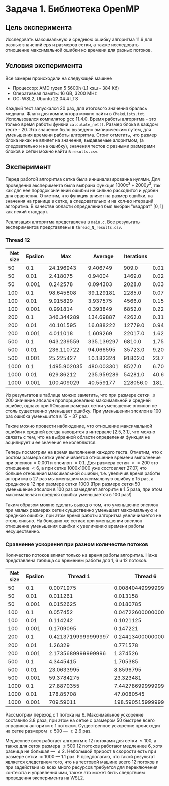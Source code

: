 # Задача 1. Библиотека OpenMP

## Цель эксперимента

Исследовать максимальную и среднюю ошибку алгоритма 11.6 для разных значений eps и размеров сетки, а также исследовать отношение максимальной ошибки ко времени для разных потоков.

## Условия эксперимента

Все замеры происходили на следующей машине
- Процессор: AMD ryzen 5 5600h (L1 кэш - 384 Кб)
- Оперативная память: 16 GB, 3200 MHz
- ОС: WSL2, Ubuntu 22.04.4 LTS

Каждый тест запускался 20 раз, для итогового значения бралась медиана. Флаги для компилятора можно найти в `CMakeLists.txt`. Использовался компилятор gcc 11.4.0. Время работы алгоритма - это только время работы функии `calculate_net()`. Размер блока в каждом тесте - 20. Это значение было выведено эмпирическим путем, для уменьшения времени работы алгоритма.
Стоит отметить, что размер блока никак не влияет на значения, выдаваемые алоритмом, (а следовательно и на ошибку), значения тестов с разными размерами блоков и сетки можно найти в `results.csv`.

## Эксперимент

Перед работой алгоритма сетка была инициализированна нулями. Для проведения эксперимента была выбрана функция $1000x^3 + 2000y^3$, так как для нее порядок значений ошибки не сильно расходится и удобен для сравнения. Отметим, что функция влияет на размер ошибки, на значения на границе в сетке, а следовательно и на кол-во итераций алгоритма. В качестве области определения был выбран "квадрат" $[0,1]$ как некий стандарт.

Реализация алгоритма представлена в `main.c`. Все результаты экспериментов представлены в `thread_N_results.csv`. 


### Thread 12

| Net size | Epsilon | Max         | Average    | Iterations | Time                |
| -------- | ------- | ----------- | ---------- | ---------- | ------------------- |
| 50       | 0.1     | 24.196943   | 9.406749   | 909.0      | 0.0191675           |
| 50       | 0.01    | 2.418075    | 0.94004    | 1469.0     | 0.021599            |
| 50       | 0.001   | 0.242578    | 0.094303   | 2028.0     | 0.0319275           |
| 100      | 0.1     | 98.645808   | 39.129181  | 2285.0     | 0.07733799999999999 |
| 100      | 0.01    | 9.915829    | 3.937575   | 4566.0     | 0.154451            |
| 100      | 0.001   | 0.991814    | 0.393849   | 6852.0     | 0.2266825           |
| 200      | 0.1     | 346.344289  | 134.69887  | 4262.0     | 0.31823500000000005 |
| 200      | 0.01    | 40.101595   | 16.088222  | 12779.0    | 0.9494644999999999  |
| 200      | 0.001   | 4.011018    | 1.609269   | 22017.0    | 1.6271735           |
| 500      | 0.1     | 943.239559  | 335.139297 | 6810.0     | 1.7576055           |
| 500      | 0.01    | 236.110722  | 94.066595  | 35723.0    | 9.204476            |
| 500      | 0.001   | 25.225427   | 10.182324  | 91802.0    | 23.736516           |
| 1000     | 0.1     | 1495.902035 | 480.003301 | 8527.0     | 6.702432            |
| 1000     | 0.01    | 629.86212   | 235.959289 | 54281.0    | 40.661531499999995  |
| 1000     | 0.001   | 100.409029  | 40.559177  | 228056.0   | 181.446275          |

Из результатов в таблице можно заметить, что при размере сетки $\le 200$ значение эпсилон пропорционально максимальной и средней ошибке, однако при бОльших рамерах сетки уменьшение эпсилон не столь существенно уменьшает ошибку. При уменьшении эпсилон в $100$ раз ошибка уменьшится в $15-37$ раз. 

Также можно провести наблюдение, что отношение максимальной ошибки к средней всегда находится в интервале $[2.5, 3.1]$, что можно связать с тем, что на выбранной области определения функция не асцилирует и ее значения не колеблются.

Теперь посмотрим на время выполнения каждого теста. Отметим, что с ростом размера сетки увеличивается отношение времени выполнение при эпсилон = $0.001$ и эпсилон $= 0.1$. Для размера сетки $<=200$ это отношение $<6$, а при сетке 1000х1000 уже состовляет $27.07$, что больше отношения максимальной ошибки, т.е. увеличив время работы алгоритма в $27$ раз мы уменьшим максимальную ошибку в $15$ раз, а среднюю в $12$ при размере сетки $1000$ (При размере сетки $50$ уменьшение эпсилон в $100$ раз замедляет алгоритм в $1.5$ раза, при этом максимальная и средняя ошибка уменьшается в $100$ раз!)

Таким образом можно сделать вывод о том, что уменьшение эпсилон при малых размерах сетки существенно уменьшает максимальную и среднюю ошибки, при этом время работы алгоритма увеличивается не столь сильно. На больших же сетках при уменьшении эпсилон отношение уменьшения ошибки к увеличению времени работы несущественно.


### Сравнение ускорения при разном количестве потоков

Количество потоков влияет только на время работы алгоритма. Ниже представлена таблица со временем работы для 1, 6 и 12 потоков.

| Net size | Epsilon | Thread 1            | Thread 6             | Thread 12           |
| -------- | ------- | ------------------- | -------------------- | ------------------- |
| 50       | 0.1     | 0.0071975           | 0.008404499999999999 | 0.0191675           |
| 50       | 0.01    | 0.011261            | 0.013158             | 0.021599            |
| 50       | 0.001   | 0.0152625           | 0.0180785            | 0.0319275           |
| 100      | 0.1     | 0.057452            | 0.047226000000000004 | 0.07733799999999999 |
| 100      | 0.01    | 0.114242            | 0.1021125            | 0.154451            |
| 100      | 0.001   | 0.1709095           | 0.147221             | 0.2266825           |
| 200      | 0.1     | 0.42137199999999997 | 0.24413400000000002  | 0.31823500000000005 |
| 200      | 0.01    | 1.26329             | 0.771578             | 0.9494644999999999  |
| 200      | 0.001   | 2.1735689999999996  | 1.374526             | 1.6271735           |
| 500      | 0.1     | 4.3445415           | 1.705385             | 1.7576055           |
| 500      | 0.01    | 23.0633995          | 8.8596795            | 9.204476            |
| 500      | 0.001   | 59.3784275          | 23.323481            | 23.736516           |
| 1000     | 0.1     | 27.8870355          | 7.442786999999999    | 6.702432            |
| 1000     | 0.01    | 178.85708           | 47.0080545           | 40.661531499999995  |
| 1000     | 0.001   | 709.59011           | 198.59051599999998   | 181.446275          |

Рассмотрим переход с 1 потока на 6. Максимальное ускорение составило $3.8$ раза, при этом на сетке с размером $50$ быстрее всего справился алгоритм с 1 потоком. Существенное ускорение происходит на сетке размером $\ge 500$ — $\ge 2.6$ раз.

Медленнее всех работает алгоритм с 12 потоками для сетки $\le100$, а также для сеток размера $\le500$ 12 потоков работают медленнее 6, хотя разница не большая — $\le2$. Небольшой прирост в скорости есть при размере сетки $=1000$ — $1.1$ раз. Я предполагаю, что такой результат является следствием того, что на тестовой машине всего 12 потоков и при задействии их всех много ресурсов требуется для переключения контекста и управления ими, также это может быть следствием проведения эксперимента на WSL2.

